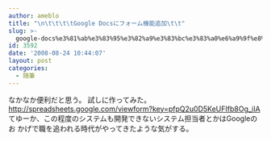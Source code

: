 ```yaml
---
author: ameblo
title: "\n\t\t\t\tGoogle Docsにフォーム機能追加\t\t"
slug: >-
  google-docs%e3%81%ab%e3%83%95%e3%82%a9%e3%83%bc%e3%83%a0%e6%a9%9f%e8%83%bd%e8%bf%bd%e5%8a%a0
id: 3592
date: '2008-08-24 10:44:07'
layout: post
categories:
  - 随筆
---
```


なかなか便利だと思う。 試しに作ってみた。 http://spreadsheets.google.com/viewform?key=pfpQ2u0D5KeUFIfb8Og_iIA てゆーか、この程度のシステムも開発できないシステム担当者とかはGoogleのお かげで職を追われる時代がやってきたような気がする。